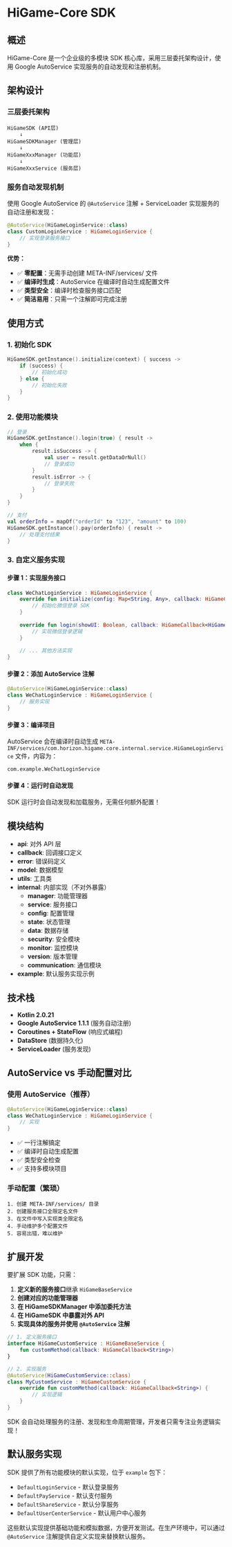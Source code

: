 # HiGame-Core SDK

## 概述

HiGame-Core 是一个企业级的多模块 SDK 核心库，采用三层委托架构设计，使用 Google AutoService 实现服务的自动发现和注册机制。

## 架构设计

### 三层委托架构

```
HiGameSDK (API层)
    ↓
HiGameSDKManager (管理层)
    ↓
HiGameXxxManager (功能层)
    ↓
HiGameXxxService (服务层)
```

### 服务自动发现机制

使用 Google AutoService 的 `@AutoService` 注解 + ServiceLoader 实现服务的自动注册和发现：

```kotlin
@AutoService(HiGameLoginService::class)
class CustomLoginService : HiGameLoginService {
    // 实现登录服务接口
}
```

**优势：**
- ✅ **零配置**：无需手动创建 META-INF/services/ 文件
- ✅ **编译时生成**：AutoService 在编译时自动生成配置文件
- ✅ **类型安全**：编译时检查服务接口匹配
- ✅ **简洁易用**：只需一个注解即可完成注册

## 使用方式

### 1. 初始化 SDK

```kotlin
HiGameSDK.getInstance().initialize(context) { success ->
    if (success) {
        // 初始化成功
    } else {
        // 初始化失败
    }
}
```

### 2. 使用功能模块

```kotlin
// 登录
HiGameSDK.getInstance().login(true) { result ->
    when {
        result.isSuccess -> {
            val user = result.getDataOrNull()
            // 登录成功
        }
        result.isError -> {
            // 登录失败
        }
    }
}

// 支付
val orderInfo = mapOf("orderId" to "123", "amount" to 100)
HiGameSDK.getInstance().pay(orderInfo) { result ->
    // 处理支付结果
}
```

### 3. 自定义服务实现

#### 步骤 1：实现服务接口
```kotlin
class WeChatLoginService : HiGameLoginService {
    override fun initialize(config: Map<String, Any>, callback: HiGameCallback<Boolean>) {
        // 初始化微信登录 SDK
    }
    
    override fun login(showUI: Boolean, callback: HiGameCallback<HiGameUser>) {
        // 实现微信登录逻辑
    }
    
    // ... 其他方法实现
}
```

#### 步骤 2：添加 AutoService 注解
```kotlin
@AutoService(HiGameLoginService::class)
class WeChatLoginService : HiGameLoginService {
    // 服务实现
}
```

#### 步骤 3：编译项目
AutoService 会在编译时自动生成 `META-INF/services/com.horizon.higame.core.internal.service.HiGameLoginService` 文件，内容为：
```
com.example.WeChatLoginService
```

#### 步骤 4：运行时自动发现
SDK 运行时会自动发现和加载服务，无需任何额外配置！

## 模块结构

- **api**: 对外 API 层
- **callback**: 回调接口定义
- **error**: 错误码定义
- **model**: 数据模型
- **utils**: 工具类
- **internal**: 内部实现（不对外暴露）
  - **manager**: 功能管理器
  - **service**: 服务接口
  - **config**: 配置管理
  - **state**: 状态管理
  - **data**: 数据存储
  - **security**: 安全模块
  - **monitor**: 监控模块
  - **version**: 版本管理
  - **communication**: 通信模块
- **example**: 默认服务实现示例

## 技术栈

- **Kotlin 2.0.21**
- **Google AutoService 1.1.1** (服务自动注册)
- **Coroutines + StateFlow** (响应式编程)
- **DataStore** (数据持久化)
- **ServiceLoader** (服务发现)

## AutoService vs 手动配置对比

### 使用 AutoService（推荐）
```kotlin
@AutoService(HiGameLoginService::class)
class WeChatLoginService : HiGameLoginService {
    // 实现
}
```
- ✅ 一行注解搞定
- ✅ 编译时自动生成配置
- ✅ 类型安全检查
- ✅ 支持多模块项目

### 手动配置（繁琐）
```
1. 创建 META-INF/services/ 目录
2. 创建服务接口全限定名文件
3. 在文件中写入实现类全限定名
4. 手动维护多个配置文件
5. 容易出错，难以维护
```

## 扩展开发

要扩展 SDK 功能，只需：

1. **定义新的服务接口**继承 `HiGameBaseService`
2. **创建对应的功能管理器**
3. **在 HiGameSDKManager 中添加委托方法**
4. **在 HiGameSDK 中暴露对外 API**
5. **实现具体的服务并使用 `@AutoService` 注解**

```kotlin
// 1. 定义服务接口
interface HiGameCustomService : HiGameBaseService {
    fun customMethod(callback: HiGameCallback<String>)
}

// 2. 实现服务
@AutoService(HiGameCustomService::class)
class MyCustomService : HiGameCustomService {
    override fun customMethod(callback: HiGameCallback<String>) {
        // 实现逻辑
    }
}
```

SDK 会自动处理服务的注册、发现和生命周期管理，开发者只需专注业务逻辑实现！

## 默认服务实现

SDK 提供了所有功能模块的默认实现，位于 `example` 包下：
- `DefaultLoginService` - 默认登录服务
- `DefaultPayService` - 默认支付服务  
- `DefaultShareService` - 默认分享服务
- `DefaultUserCenterService` - 默认用户中心服务

这些默认实现提供基础功能和模拟数据，方便开发测试。在生产环境中，可以通过 `@AutoService` 注解提供自定义实现来替换默认服务。